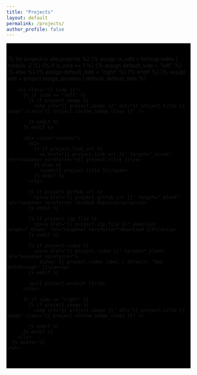 ```yaml
---
title: "Projects"
layout: default
permalink: /projects/
author_profile: false
---
```


<style>
  .projects-wrapper {
    width: 50vw;
    position: relative;
    background-color: #000;
    padding: 2rem 0;
  }

  .projects-container {
    max-width: 1200px;
    margin: 0 auto;
  }

  ul.projects-list {
    list-style: none;
    padding: 0;
    margin: 0;
  }

  ul.projects-list li {
    display: flex;
    align-items: center;
    margin-bottom: 4rem;
  }

  ul.projects-list li.left {
    justify-content: flex-start;
  }

  ul.projects-list li.left .content {
    margin-left: 2rem;
    color: #eee;
    text-align: left;
  }

  ul.projects-list li.right {
    justify-content: flex-end;
  }

  ul.projects-list li.right .content {
    margin-right: 2rem;
    color: #eee;
    text-align: right;
  }

  ul.projects-list li img {
    width: 250px;
    border-radius: 8px;
    flex-shrink: 0;
  }

  ul.projects-list li .content h2 {
    text-decoration: underline;
  }

  ul.projects-list li .content h2 a {
    color: #2aa198;
    text-decoration: inherit;
  }

  ul.projects-list li .content h2 a:hover {
    color: #ffffff;
    text-decoration: inherit;
  }

  ul.projects-list li .content p {
    max-width: 600px;
  }

   ul.projects-list li img.large-image {
    width: 400px;
  }
</style>

<div class="projects-wrapper">
  <div class="projects-container">
    <ul class="projects-list">
      {% for project in site.projects %}
        {% assign is_odd = forloop.index | modulo: 2 %}
        {% if is_odd == 1 %}
          {% assign default_side = "left" %}
        {% else %}
          {% assign default_side = "right" %}
        {% endif %}
        {% assign side = project.image_position | default: default_side %}

        <li class="{{ side }}">
          {% if side == "left" %}
            {% if project.image %}
              <img src="{{ project.image }}" alt="{{ project.title }} image" class="{{ project.custom_image_class }}" />

            {% endif %}
          {% endif %}

          <div class="content">
            <h2>
              {% if project.link_url %}
                <a href="{{ project.link_url }}" target="_blank" rel="noopener noreferrer">{{ project.title }}</a>
              {% else %}
                <span>{{ project.title }}</span>
              {% endif %}
            </h2>

            {% if project.github_url %}
              <p><a href="{{ project.github_url }}" target="_blank" rel="noopener noreferrer">GitHub Repository</a></p>
            {% endif %}

            {% if project.zip_file %}
              <p><a href="{{ project.zip_file }}" download target="_blank" rel="noopener noreferrer">Download ZIP</a></p>
            {% endif %}

            {% if project.video %}
              <p><a href="{{ project.video }}" target="_blank" rel="noopener noreferrer">
                Video: {{ project.video_label | default: "App Walkthrough" }}</a></p>
            {% endif %}

            <p>{{ project.excerpt }}</p>
          </div>

          {% if side == "right" %}
            {% if project.image %}
              <img src="{{ project.image }}" alt="{{ project.title }} image" class="{{ project.custom_image_class }}" />

            {% endif %}
          {% endif %}
        </li>
      {% endfor %}
    </ul>
  </div>
</div>
